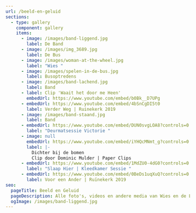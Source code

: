 ```yaml
---
url: /beeld-en-geluid
sections:
  - type: gallery
    component: gallery
    items:
      - image: /images/band-liggend.jpg
        label: De Band
      - image: /images/img_3689.jpg
        label: De Bus
      - image: /images/woman-at-the-wheel.jpg
        label: "Wies "
      - image: /images/spelen-in-de-bus.jpg
        label: Busoptredens
      - image: /images/band-lachend.jpg
        label: Band
      - label: Clip 'Waait het door me Heen'
        embedUrl: https://www.youtube.com/embed/b0Bk__D7UPg
      - embedUrl: https://www.youtube.com/embed/4bSnCgDI5t0
        label: Verder Weg | Ruinekerk 2019
      - image: /images/band-staand.jpg
        label: Band
      - embedUrl: https://www.youtube.com/embed/DUN0svgLOA8?controls=0
        label: "Deurmatsessie Victorie "
      - image: null
        embedUrl: https://www.youtube.com/embed/iYHQcMNmt_g?controls=0
        label: |-
          Dichter bij de bomen
          Clip door Dominic Mulder | Paper Clips
      - embedUrl: https://www.youtube.com/embed/1MdZU0-4dG0?controls=0
        label: "Slaap Hier | Kleedkamer Sessie "
      - embedUrl: https://www.youtube.com/embed/0BeDs1uqXuQ?controls=0
        label: Voor een Ander | Ruïnekerk 2019
seo:
  pageTitle: Beeld en Geluid
  pageDescription: Alle foto's, videos en andere media van Wies en de Liefde
  ogImage: /images/band-liggend.jpg
---
```

